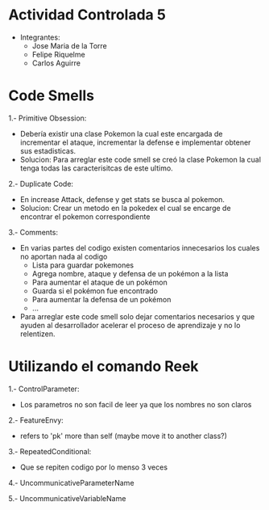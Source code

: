 # Actividad Controlada 5

 - Integrantes:
   - Jose Maria de la Torre
   - Felipe Riquelme
   - Carlos Aguirre

# Code Smells

 1.- Primitive Obsession:
   - Debería existir una clase Pokemon la cual este encargada de incrementar el ataque, incrementar la defense e implementar obtener sus estadisticas.
   - Solucion: Para arreglar este code smell se creó la clase Pokemon la cual tenga todas las caracterisitcas de este ultimo.

2.- Duplicate Code:
  - En increase Attack, defense y get stats se busca al pokemon.
  - Solucion: Crear un metodo en la pokedex el cual se encarge de encontrar el pokemon correspondiente

3.- Comments:
  - En varias partes del codigo existen comentarios innecesarios los cuales no aportan nada al codigo
    - Lista para guardar pokemones
    - Agrega nombre, ataque y defensa de un pokémon a la lista
    - Para aumentar el ataque de un pokémon
    - Guarda si el pokémon fue encontrado
    - Para aumentar la defensa de un pokémon
    - ...
  - Para arreglar este code smell solo dejar comentarios necesarios y que ayuden al desarrollador acelerar el proceso de aprendizaje y no lo relentizen.

# Utilizando el comando Reek

1.- ControlParameter:
  - Los parametros no son facil de leer ya que los nombres no son claros

2.- FeatureEnvy:
  - refers to 'pk' more than self (maybe move it to another class?)

3.- RepeatedConditional:
  - Que se repiten codigo por lo menso 3 veces

4.- UncommunicativeParameterName

5.- UncommunicativeVariableName
